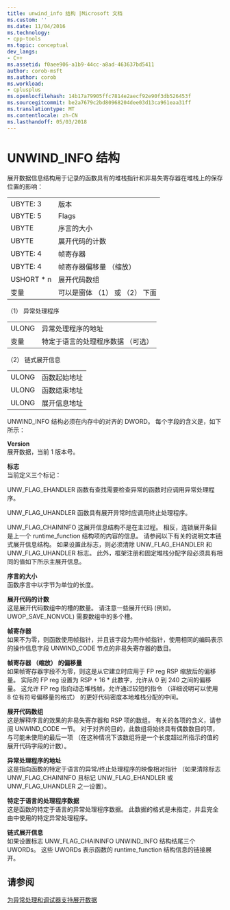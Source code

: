 ```yaml
---
title: unwind_info 结构 |Microsoft 文档
ms.custom: ''
ms.date: 11/04/2016
ms.technology:
- cpp-tools
ms.topic: conceptual
dev_langs:
- C++
ms.assetid: f0aee906-a1b9-44cc-a8ad-463637bd5411
author: corob-msft
ms.author: corob
ms.workload:
- cplusplus
ms.openlocfilehash: 14b17a79905ffc7814e2aecf92e90f3db526453f
ms.sourcegitcommit: be2a7679c2bd80968204dee03d13ca961eaa31ff
ms.translationtype: MT
ms.contentlocale: zh-CN
ms.lasthandoff: 05/03/2018
---
```

# <a name="struct-unwindinfo"></a>UNWIND_INFO 结构
展开数据信息结构用于记录的函数具有的堆栈指针和非易失寄存器在堆栈上的保存位置的影响：  
  
|||  
|-|-|  
|UBYTE: 3|版本|  
|UBYTE: 5|Flags|  
|UBYTE|序言的大小|  
|UBYTE|展开代码的计数|  
|UBYTE: 4|帧寄存器|  
|UBYTE: 4|帧寄存器偏移量 （缩放）|  
|USHORT * n|展开代码数组|  
|变量|可以是窗体 （1） 或 （2） 下面|  
  
 （1） 异常处理程序  
  
|||  
|-|-|  
|ULONG|异常处理程序的地址|  
|变量|特定于语言的处理程序数据 （可选）|  
  
 （2） 链式展开信息  
  
|||  
|-|-|  
|ULONG|函数起始地址|  
|ULONG|函数结束地址|  
|ULONG|展开信息地址|  
  
 UNWIND_INFO 结构必须在内存中的对齐的 DWORD。 每个字段的含义是，如下所示：  
  
 **Version**  
 展开数据，当前 1 版本号。  
  
 **标志**  
 当前定义三个标记：  
  
 UNW_FLAG_EHANDLER 函数有查找需要检查异常的函数时应调用异常处理程序。  
  
 UNW_FLAG_UHANDLER 函数具有展开异常时应调用终止处理程序。  
  
 UNW_FLAG_CHAININFO 这展开信息结构不是在主过程。 相反，连锁展开条目是上一个 runtime_function 结构项的内容的信息。 请参阅以下有关的说明文本链式展开信息结构。 如果设置此标志，则必须清除 UNW_FLAG_EHANDLER 和 UNW_FLAG_UHANDLER 标志。 此外，框架注册和固定堆栈分配字段必须具有相同的值如下所示主展开信息。  
  
 **序言的大小**  
 函数序言中以字节为单位的长度。  
  
 **展开代码的计数**  
 这是展开代码数组中的槽的数量。 请注意一些展开代码 (例如，UWOP_SAVE_NONVOL) 需要数组中的多个槽。  
  
 **帧寄存器**  
 如果不为零，则函数使用帧指针，并且该字段为用作帧指针，使用相同的编码表示的操作信息字段 UNWIND_CODE 节点的非易失寄存器的数目。  
  
 **帧寄存器 （缩放） 的偏移量**  
 如果帧寄存器字段不为零，则这是从它建立时应用于 FP reg RSP 缩放后的偏移量。 实际的 FP reg 设置为 RSP + 16 * 此数字，允许从 0 到 240 之间的偏移量。 这允许 FP reg 指向动态堆栈帧，允许通过较短的指令 （详细说明可以使用 8 位有符号偏移量的格式） 的更好代码密度本地堆栈分配的中间。  
  
 **展开代码数组**  
 这是解释序言的效果的非易失寄存器和 RSP 项的数组。 有关的各项的含义，请参阅 UNWIND_CODE 一节。 对于对齐的目的，此数组将始终具有偶数数目的项，与可能未使用的最后一项 （在这种情况下该数组将是一个长度超过所指示的值的展开代码字段的计数）。  
  
 **异常处理程序的地址**  
 这是指向函数的特定于语言的异常/终止处理程序的映像相对指针 （如果清除标志 UNW_FLAG_CHAININFO 且标记 UNW_FLAG_EHANDLER 或 UNW_FLAG_UHANDLER 之一设置）。  
  
 **特定于语言的处理程序数据**  
 这是函数的特定于语言的异常处理程序数据。 此数据的格式是未指定，并且完全由中使用的特定异常处理程序。  
  
 **链式展开信息**  
 如果设置标志 UNW_FLAG_CHAININFO UNWIND_INFO 结构结尾三个 UWORDs。  这些 UWORDs 表示函数的 runtime_function 结构信息的链接展开。  
  
## <a name="see-also"></a>请参阅  
 [为异常处理和调试器支持展开数据](../build/unwind-data-for-exception-handling-debugger-support.md)